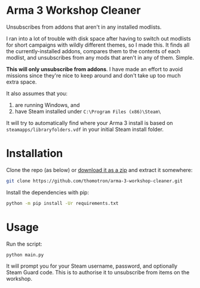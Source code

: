 # Arma 3 Workshop Cleaner
Unsubscribes from addons that aren't in any installed modlists.

I ran into a lot of trouble with disk space after having to switch out modlists for short campaigns with wildly different themes, so I made this.
It finds all the currently-installed addons, compares them to the contents of each modlist, and unsubscribes from any mods that aren't in any of them. Simple.

**This will only unsubscribe from addons**. I have made an effort to avoid missions since they're nice to keep around and don't take up too much extra space.

It also assumes that you:
1. are running Windows, and
2. have Steam installed under `C:\Program Files (x86)\Steam\`

It will try to automatically find where your Arma 3 install is based on `steamapps/libraryfolders.vdf` in your initial Steam install folder.

# Installation
Clone the repo (as below) or [download it as a zip](/archive/master.zip) and extract it somewhere:
```sh
git clone https://github.com/thomotron/arma-3-workshop-cleaner.git
```

Install the dependencies with pip:
```sh
python -m pip install -Ur requirements.txt
```

# Usage
Run the script:
```sh
python main.py
```

It will prompt you for your Steam username, password, and optionally Steam Guard code. This is to authorise it to unsubscribe from items on the workshop.
